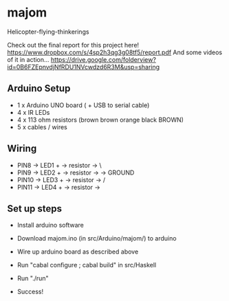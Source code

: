 majom
=====

Helicopter-flying-thinkerings

Check out the final report for this project here! https://www.dropbox.com/s/4sp2h3qg3g08tf5/report.pdf
And some videos of it in action... https://drive.google.com/folderview?id=0B6FZEpnvdjNfRDU1NVcwdzd6R3M&usp=sharing



Arduino Setup
-------------

- 1 x Arduino UNO board ( + USB to serial cable) 
- 4 x IR LEDs 
- 4 x 113 ohm resistors (brown brown orange black BROWN) 
- 5 x cables / wires 

Wiring
------

- PIN8  -> LED1 + -> resistor -> \
- PIN9  -> LED2 + -> resistor ->  -> GROUND
- PIN10 -> LED3 + -> resistor -> /
- PIN11 -> LED4 + -> resistor ->

Set up steps
------------

- Install arduino software
- Download majom.ino (in src/Arduino/majom/) to arduino
- Wire up arduino board as described above

- Run "cabal configure ; cabal build" in src/Haskell
- Run "./run"
- Success!
